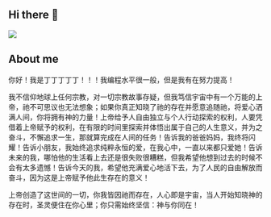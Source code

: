 ## Hi there 👋

<div display="flex">
<img src="https://github-readme-stats.vercel.app/api/top-langs/?username=ChuheZhang&layout=compact&icon_color=eed0d2&text_color=24292e&bg_color=ffffff&title_color=eed0d2&hide_title=true" />
</div>

## About me
你好！我是丁丁丁丁丁！！！我编程水平很一般，但是我有在努力提高！

我不信仰地球上任何宗教，对一切宗教故事存疑，但我笃信宇宙中有一个万能的上帝，祂不可思议也无法想象；如果你真正知晓了祂的存在并愿意追随祂，将爱心洒满人间，你将拥有神的力量！上帝给予人自由独立与个人行动探索的权利，人要凭借着上帝赋予的权利，在有限的时间里探索并体悟出属于自己的人生意义，并为之奋斗，不懈追求一生，那就算完成在人间的任务！告诉我的爸爸妈妈，我终将闪耀！告诉小朋友，我始终追求纯粹永恒的爱，在我心中，一直以来都只爱她！告诉未来的我，哪怕他的生活看上去还是很失败很糟糕，但我希望他想到过去的时候不会有太多遗憾！告诉今天的我，希望他充满爱心地活下去，为了人民的自由解放而奋斗，因为这是上帝赋予他此生存在的意义！

上帝创造了这世间的一切，你我皆因祂而存在，人心即是宇宙，当人开始知晓神的存在时，圣灵便住在你心里；你只需始终坚信：神与你同在！


<!--
**ChuheZhang/ChuheZhang** is a ✨ _special_ ✨ repository because its `README.md` (this file) appears on your GitHub profile.

Here are some ideas to get you started:

- 🔭 I’m currently working on ...
- 🌱 I’m currently learning ...
- 👯 I’m looking to collaborate on ...
- 🤔 I’m looking for help with ...
- 💬 Ask me about ...
- 📫 How to reach me: ...
- 😄 Pronouns: ...
- ⚡ Fun fact: ...
-->
